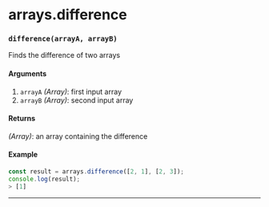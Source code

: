 # arrays.difference

<!-- div class="doc-container" -->

<!-- div -->


<!-- div -->

<h3 id="differencearraya-arrayb"><code>difference(arrayA, arrayB)</code></h3>

Finds the difference of two arrays

#### Arguments
1. `arrayA` *(Array)*: first input array
2. `arrayB` *(Array)*: second input array

#### Returns
*(Array)*: an array containing the difference

#### Example
```js
const result = arrays.difference([2, 1], [2, 3]);
console.log(result);
> [1]
```
---

<!-- /div -->

<!-- /div -->

<!-- /div -->
